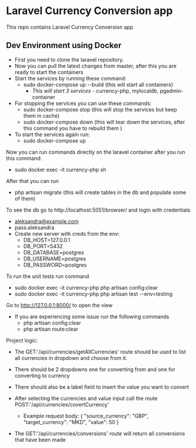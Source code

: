# Laravel Currency Conversion app

This repo contains Laravel Currency Conversion app

## Dev Environment using Docker

- First you need to clone the laravel repository.
- Now you can pull the latest changes from master, after this  you are ready to start the containers
- Start the services by running these command:
  - sudo docker-compose up --build (this will start all containers)
    - *This will start 3 services* - currency-php, mylocaldb, pgadmin-container
- For stopping the services you can use these commands:
  - sudo docker-compose stop (this will stop the services but keep them in cache)
  - sudo docker-compose down (this will tear down the services, after this command you have to rebuild them )
- To start the services again run:
  -  sudo docker-compose up

Now you can run commands directly on the laravel container after you run this command:
- sudo docker exec -it currency-php sh

After that you can run 
- php artisan migrate (this will create tables in the db and populate some of them)

To see the db go to http://localhost:5051/browser/ and login with credentials
- aleksandra@example.com
- pass:aleksandra
- Create new server with creds from the env:
  - DB_HOST=127.0.0.1
  - DB_PORT=5432
  - DB_DATABASE=postgres
  - DB_USERNAME=postgres
  - DB_PASSWORD=postgres


To run the unit tests run command
- sudo docker exec -it currency-php php artisan config:clear
- sudo docker exec -it currency-php php artisan test --env=testing

Go to http://127.0.0.1:8000/ to open the view
 - If you are experiencing some issue run the following commands
   - php artisan config:clear
   - php artisan route:clear

Project logic:
  - The GET:'/api/currencies/getAllCurrencies' route should be used to list all currencies in dropdown and choose from it.
  - There should be 2 dropdowns one for converting from and one for converting to currency
  - There should also be a label field to insert the value you want to convert 
  - After selecting the currencies and value input call the route POST:'/api/currencies/covertCurrency'
    - Example request body:
    {
      "source_currency": "GBP",
      "target_currency": "MKD",
      "value": 50
    }

  - The GET:'/api/currencies/conversions' route will return all conversions that have been made
